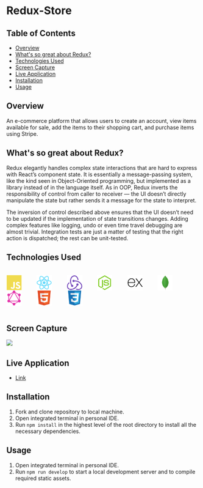 
<!-- omit in toc -->
# Redux-Store

<!-- omit in toc -->
## Table of Contents
- [Overview](#overview)
- [What's so great about Redux?](#whats-so-great-about-redux)
- [Technologies Used](#technologies-used)
- [Screen Capture](#screen-capture)
- [Live Application](#live-application)
- [Installation](#installation)
- [Usage](#usage)

## Overview
An e-commerce platform that allows users to create an account, view items available for sale, add the items to their shopping cart, and purchase items using Stripe.  

## What's so great about Redux?
Redux elegantly handles complex state interactions that are hard to express with React’s component state. It is essentially a message-passing system, like the kind seen in Object-Oriented programming, but implemented as a library instead of in the language itself. As in OOP, Redux inverts the responsibility of control from caller to receiver — the UI doesn’t directly manipulate the state but rather sends it a message for the state to interpret.

The inversion of control described above ensures that the UI doesn’t need to be updated if the implementation of state transitions changes. Adding complex features like logging, undo or even time travel debugging are almost trivial. Integration tests are just a matter of testing that the right action is dispatched; the rest can be unit-tested.

## Technologies Used
<div style="display: inline_block"><br>
  <img height="40" align="center" alt="Chris-Js" height="30" width="40" src="https://raw.githubusercontent.com/devicons/devicon/master/icons/javascript/javascript-plain.svg">
 &nbsp;&nbsp;&nbsp;&nbsp;&nbsp;&nbsp;&nbsp;&nbsp;
  <img height="40" align="center" alt="Chris-React" height="30" width="40" src="https://raw.githubusercontent.com/devicons/devicon/master/icons/react/react-original.svg">
 &nbsp;&nbsp;&nbsp;&nbsp;&nbsp;&nbsp;&nbsp;&nbsp;
  <img height="40" align="center" alt="Chris-Redux" height="30" width="40" src="https://raw.githubusercontent.com/devicons/devicon/master/icons/redux/redux-original.svg">
  &nbsp;&nbsp;&nbsp;&nbsp;&nbsp;&nbsp;&nbsp;&nbsp;
 <img height="40" align="center" alt="Chris-Node" height="30" width="40" src="https://raw.githubusercontent.com/devicons/devicon/master/icons/nodejs/nodejs-original.svg">
 &nbsp;&nbsp;&nbsp;&nbsp;&nbsp;&nbsp;&nbsp;&nbsp;
 <img height="40" align="center" alt="Chris-Express" height="30" width="40" src="https://raw.githubusercontent.com/devicons/devicon/master/icons/express/express-original.svg">
 &nbsp;&nbsp;&nbsp;&nbsp;&nbsp;&nbsp;&nbsp;&nbsp;
 <img height="40" align="center" alt="Chris-MongoDB" height="30" width="40" src="https://raw.githubusercontent.com/devicons/devicon/master/icons/mongodb/mongodb-original.svg">
 &nbsp;&nbsp;&nbsp;&nbsp;&nbsp;&nbsp;&nbsp;&nbsp;
 <img height="40" align="center" alt="Chris-GraphQL" height="30" width="40" src="https://raw.githubusercontent.com/devicons/devicon/master/icons/graphql/graphql-plain.svg">
 &nbsp;&nbsp;&nbsp;&nbsp;&nbsp;&nbsp;&nbsp;&nbsp;
  <img height="40" align="center" alt="Chris-HTML" height="30" width="40" src="https://raw.githubusercontent.com/devicons/devicon/master/icons/html5/html5-original.svg">
 &nbsp;&nbsp;&nbsp;&nbsp;&nbsp;&nbsp;&nbsp;&nbsp;
  <img height="40" align="center" alt="Chris-CSS" height="30" width="40" src="https://raw.githubusercontent.com/devicons/devicon/master/icons/css3/css3-original.svg">
  &nbsp;&nbsp;&nbsp;&nbsp;&nbsp;&nbsp;&nbsp;&nbsp;
</div>
  
</br>

## Screen Capture
![](https://github.com/c1flores/Redux-Store/blob/main/client/public/assets/Walkthrough.gif)

## Live Application
* [Link](https://reduxx-storee.herokuapp.com/)

## Installation
  1. Fork and clone repository to local machine. 
  2. Open integrated terminal in personal IDE.
  3. Run ```npm install``` in the highest level of the root directory to install all the necessary dependencies. 
   
## Usage  
  1. Open integrated terminal in personal IDE.
  2. Run ```npm run develop``` to start a local development server and to compile required static assets. 
